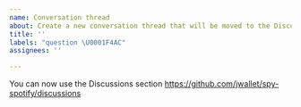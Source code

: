 ```yaml
---
name: Conversation thread
about: Create a new conversation thread that will be moved to the Discussions section.
title: ''
labels: "question \U0001F4AC"
assignees: ''

---
```


You can now use the Discussions section
https://github.com/jwallet/spy-spotify/discussions
